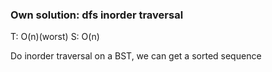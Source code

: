 ### Own solution: dfs inorder traversal 
T: O(n)(worst) S: O(n)

Do inorder traversal on a BST, we can get a sorted sequence 
